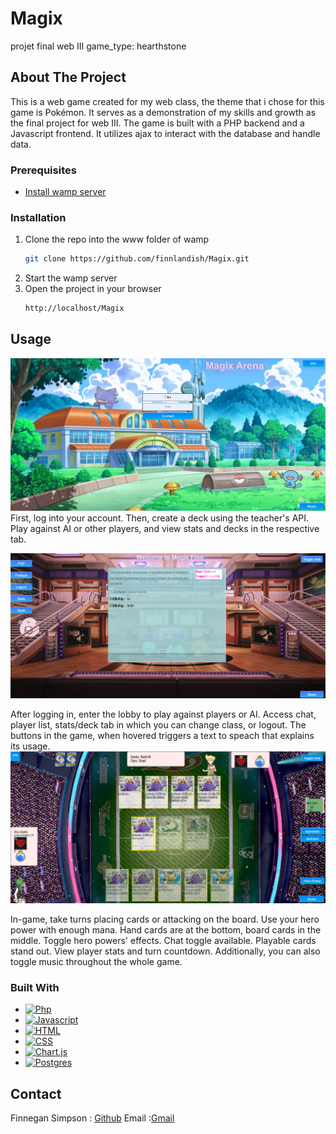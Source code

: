 # Magix
projet final web III game_type: hearthstone

## About The Project
This is a web game created for my web class, the theme that i chose for this game is Pokémon. It serves as a demonstration of my skills and growth as the final project for web III. The game is built with a PHP backend and a Javascript frontend. It utilizes ajax to interact with the database and handle data.

### Prerequisites

* [Install wamp server](https://www.wampserver.com/en/download-wampserver-64bits/#)
  

### Installation

1. Clone the repo into the www folder of wamp
   ```sh
   git clone https://github.com/finnlandish/Magix.git
   ```
2. Start the wamp server
3. Open the project in your browser
   ```sh
   http://localhost/Magix
   ```
  


## Usage
![Homepage][homepage]
First, log into your account. Then, create a deck using the teacher's API. Play against AI or other players, and view stats and decks in the respective tab.

![Lobby][lobby]

After logging in, enter the lobby to play against players or AI. Access chat, player list, stats/deck tab in which you can change class, or logout.
The buttons in the game, when hovered triggers a text to speach that explains its usage.
![Game][game]

In-game, take turns placing cards or attacking on the board. Use your hero power with enough mana. Hand cards are at the bottom, board cards in the middle. Toggle hero powers' effects. Chat toggle available. Playable cards stand out. View player stats and turn countdown.
Additionally, you can also toggle music throughout the whole game.





### Built With

* [![Php][PHP]][php-url]
* [![Javascript][Javascript]][js-url]
* [![HTML][HTML5]][html-url]
* [![CSS][CSS3]][css-url]
* [![Chart.js][Chart.js]][Chart.js-url]
* [![Postgres][Postgres]][Postgres-url]


## Contact
Finnegan Simpson : [Github](https://github.com/Finnlandish)
Email :[Gmail](simpson.finnegan@gmail.com)

[HTML5]: https://img.shields.io/badge/html5-%23E34F26.svg?style=for-the-badge&logo=html5&logoColor=white
[html-url]: https://html.com
[CSS3]: https://img.shields.io/badge/css3-%231572B6.svg?style=for-the-badge&logo=css3&logoColor=white 
[css-url]: https://www.css3.com
[JavaScript]: https://img.shields.io/badge/javascript-%23323330.svg?style=for-the-badge&logo=javascript&logoColor=%23F7DF1E 
[js-url]: https://www.javascript.com
[PHP]: https://img.shields.io/badge/php-%23777BB4.svg?style=for-the-badge&logo=php&logoColor=white 
[php-url]: https://www.php.net
[Chart.js]: https://img.shields.io/badge/chart.js-F5788D.svg?style=for-the-badge&logo=chart.js&logoColor=white 
[Chart.js-url]: https://www.chartjs.org
[Postgres]: https://img.shields.io/badge/postgres-%23316192.svg?style=for-the-badge&logo=postgresql&logoColor=white
[Postgres-url]: https://www.postgresql.org 
[homepage]: img/gitReadme/Magix_home_page.png
[lobby]: img/gitReadme/Magix_Lobby.png
[game]: img/gitReadme/Magix_Game.png


[contributors-shield]: https://img.shields.io/github/contributors/github_username/repo_name.svg?style=for-the-badge
[contributors-url]: https://github.com/github_username/repo_name/graphs/contributors
[forks-shield]: https://img.shields.io/github/forks/github_username/repo_name.svg?style=for-the-badge
[forks-url]: https://github.com/github_username/repo_name/network/members
[stars-shield]: https://img.shields.io/github/stars/github_username/repo_name.svg?style=for-the-badge
[stars-url]: https://github.com/github_username/repo_name/stargazers
[issues-shield]: https://img.shields.io/github/issues/github_username/repo_name.svg?style=for-the-badge
[issues-url]: https://github.com/github_username/repo_name/issues
[license-shield]: https://img.shields.io/github/license/github_username/repo_name.svg?style=for-the-badge
[license-url]: https://github.com/github_username/repo_name/blob/master/LICENSE.txt
[linkedin-shield]: https://img.shields.io/badge/-LinkedIn-black.svg?style=for-the-badge&logo=linkedin&colorB=555
[linkedin-url]: https://linkedin.com/in/linkedin_username
[product-screenshot]: images/screenshot.png
[Next.js]: https://img.shields.io/badge/next.js-000000?style=for-the-badge&logo=nextdotjs&logoColor=white
[Next-url]: https://nextjs.org/
[React.js]: https://img.shields.io/badge/React-20232A?style=for-the-badge&logo=react&logoColor=61DAFB
[React-url]: https://reactjs.org/
[Vue.js]: https://img.shields.io/badge/Vue.js-35495E?style=for-the-badge&logo=vuedotjs&logoColor=4FC08D
[Vue-url]: https://vuejs.org/
[Angular.io]: https://img.shields.io/badge/Angular-DD0031?style=for-the-badge&logo=angular&logoColor=white
[Angular-url]: https://angular.io/
[Svelte.dev]: https://img.shields.io/badge/Svelte-4A4A55?style=for-the-badge&logo=svelte&logoColor=FF3E00
[Svelte-url]: https://svelte.dev/
[Laravel.com]: https://img.shields.io/badge/Laravel-FF2D20?style=for-the-badge&logo=laravel&logoColor=white
[Laravel-url]: https://laravel.com
[Bootstrap.com]: https://img.shields.io/badge/Bootstrap-563D7C?style=for-the-badge&logo=bootstrap&logoColor=white
[Bootstrap-url]: https://getbootstrap.com
[JQuery.com]: https://img.shields.io/badge/jQuery-0769AD?style=for-the-badge&logo=jquery&logoColor=white
[JQuery-url]: https://jquery.com 
